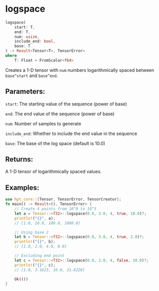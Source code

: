 # logspace
```rust
logspace(
    start: T,
    end: T,
    num: usize,
    include_end: bool,
    base: T
) -> Result<Tensor<T>, TensorError>
where
    T: Float + FromScalar<f64>
```
Creates a 1-D tensor with `num` numbers logarithmically spaced between `base^start` and `base^end`.

## Parameters:
`start`: The starting value of the sequence (power of base)

`end`: The end value of the sequence (power of base)

`num`: Number of samples to generate

`include_end`: Whether to include the end value in the sequence

`base`: The base of the log space (default is 10.0)

## Returns:
A 1-D tensor of logarithmically spaced values.

## Examples:
```rust
use hpt_core::{Tensor, TensorError, TensorCreator};
fn main() -> Result<(), TensorError> {
    // Create 4 points from 10^0 to 10^3
    let a = Tensor::<f32>::logspace(0.0, 3.0, 4, true, 10.0)?;
    println!("{}", a);
    // [1.0, 10.0, 100.0, 1000.0]

    // Using base 2
    let b = Tensor::<f32>::logspace(0.0, 3.0, 4, true, 2.0)?;
    println!("{}", b);
    // [1.0, 2.0, 4.0, 8.0]

    // Excluding end point
    let c = Tensor::<f32>::logspace(0.0, 2.0, 4, false, 10.0)?;
    println!("{}", c);
    // [1.0, 3.1623, 10.0, 31.6228]

    Ok(())
}
```
